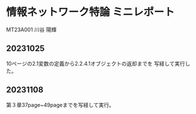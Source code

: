 # 情報ネットワーク特論 ミニレポート

MT23A001 川谷 陽輝

## 20231025
10ページの2.1変数の定義から2.2.4.1オブジェクトの返却までを
写経して実行した。

## 20231108
第３章37page~49pageまでを写経して実行。